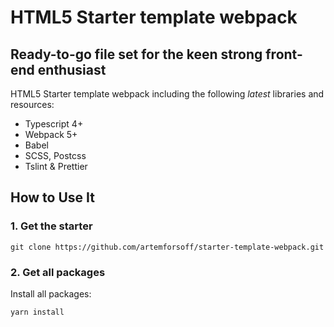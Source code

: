 # HTML5 Starter template webpack

## Ready-to-go file set for the keen strong front-end enthusiast

HTML5 Starter template webpack including the following *latest* libraries and resources:

- Typescript 4+
- Webpack 5+
- Babel
- SCSS, Postcss
- Tslint & Prettier

## How to Use It

### 1. Get the starter

    git clone https://github.com/artemforsoff/starter-template-webpack.git

### 2. Get all packages

Install all packages:

    yarn install
